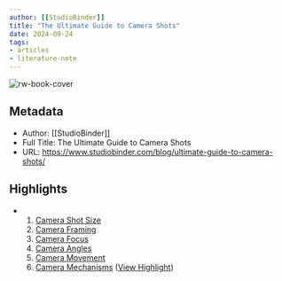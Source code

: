 ```yaml
---
author: [[StudioBinder]]
title: "The Ultimate Guide to Camera Shots"
date: 2024-09-24
tags: 
- articles
- literature-note
---
```

![rw-book-cover](https://s.studiobinder.com/wp-content/uploads/2020/09/The-Ultimate-Guide-to-Camera-Shots-over-50-Types-of-Shots-and-Angles-in-Film-Featured.jpg)

## Metadata
- Author: [[StudioBinder]]
- Full Title: The Ultimate Guide to Camera Shots
- URL: https://www.studiobinder.com/blog/ultimate-guide-to-camera-shots/

## Highlights
- 1. [Camera Shot Size](https://www.studiobinder.com/blog/ultimate-guide-to-camera-shots#shot-size)
  2. [Camera Framing](https://www.studiobinder.com/blog/ultimate-guide-to-camera-shots#camera-framing)
  3. [Camera Focus](https://www.studiobinder.com/blog/ultimate-guide-to-camera-shots#camera-focus)
  4. [Camera Angles](https://www.studiobinder.com/blog/ultimate-guide-to-camera-shots#camera-angles)
  5. [Camera Movement](https://www.studiobinder.com/blog/ultimate-guide-to-camera-shots#camera-movement)
  6. [Camera Mechanisms](https://www.studiobinder.com/blog/ultimate-guide-to-camera-shots#camera-mechanisms) ([View Highlight](https://read.readwise.io/read/01j8jfydtde9fypgw5cnhvqx2b))
